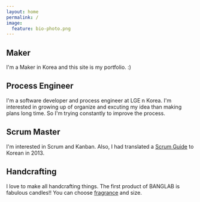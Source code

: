 ```yaml
---
layout: home
permalink: /
image:
  feature: bio-photo.png
---
```


<div class="tiles">

<div class="tile">
  <h2 class="post-title">Maker</h2>
  <p class="post-excerpt">I'm a Maker in Korea and this site is my portfolio. :)</p>
</div><!-- /.tile -->

<div class="tile">
  <h2 class="post-title">Process Engineer</h2>
  <p class="post-excerpt">I'm a software developer and process engineer at LGE n Korea. I'm interested in growing up of organize and excuting my idea than making plans long time. So I'm trying constantly to improve the process. </p>
</div><!-- /.tile -->

<div class="tile">
  <h2 class="post-title">Scrum Master</h2>
  <p class="post-excerpt">I'm interested in Scrum and Kanban. Also, I had translated a <a href="http://www.scrumguides.org/docs/scrumguide/v1/Scrum-Guide-KR.pdf#zoom=100"> Scrum Guide</a> to Korean in 2013. </p>
</div><!-- /.tile -->

<div class="tile">
  <h2 class="post-title">Handcrafting</h2>
  <p class="post-excerpt">I love to make all handcrafting things. The first product of BANGLAB is fabulous candles!! You can choose <a href="http://www.banglab.com/soy/fragrance-for-candles/">fragrance</a> and size. </p>
</div><!-- /.tile -->





</div><!-- /.tiles -->